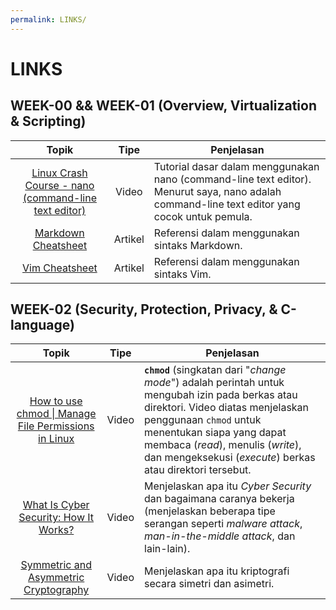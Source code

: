 ```yaml
---
permalink: LINKS/
---
```


# LINKS

## WEEK-00 && WEEK-01 (Overview, Virtualization & Scripting)

| Topik | Tipe | Penjelasan |
|:--:|:--:|--|
| [Linux Crash Course - nano (command-line text editor)](https://youtu.be/DLeATFgGM-A?si=H9MyI6jU5_xhYu7H) | Video | Tutorial dasar dalam menggunakan nano (command-line text editor). Menurut saya, nano adalah command-line text editor yang cocok untuk pemula. |
| [Markdown Cheatsheet](https://github.com/adam-p/markdown-here/wiki/Markdown-Cheatsheet) | Artikel | Referensi dalam menggunakan sintaks Markdown. |
| [Vim Cheatsheet](https://vim.rtorr.com/) | Artikel | Referensi dalam menggunakan sintaks Vim. |

## WEEK-02 (Security, Protection, Privacy, & C-language)

| Topik | Tipe | Penjelasan |
|:---:|:--:|--|
| [How to use chmod \| Manage File Permissions in Linux](https://youtu.be/ngJG6Ix5FR4?feature=shared) | Video | **`chmod`** (singkatan dari "_change mode_") adalah perintah untuk mengubah izin pada berkas atau direktori. Video diatas menjelaskan penggunaan `chmod` untuk menentukan siapa yang dapat membaca (_read_), menulis (_write_), dan mengeksekusi (_execute_) berkas atau direktori tersebut. |
| [What Is Cyber Security: How It Works?](https://youtu.be/inWWhr5tnEA?feature=shared) | Video | Menjelaskan apa itu _Cyber Security_ dan bagaimana caranya bekerja (menjelaskan beberapa tipe serangan seperti _malware attack_, _man-in-the-middle attack_, dan lain-lain). |
| [Symmetric and Asymmetric Cryptography](https://youtu.be/6uRI4o5EUkI?feature=shared) | Video | Menjelaskan apa itu kriptografi secara simetri dan asimetri. |
